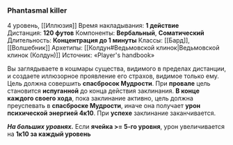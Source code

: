### Phantasmal killer
4 уровень, [[Иллюзия]]
Время накладывания: **1 действие**
Дистанция: **120 футов**
Компоненты: **Вербальный**, **Соматический**
Длительность: **Концентрация до 1 минуты**
Классы: [[Бард]], [[Волшебник]]
Архетипы: [[Колдун#Ведьмовской клинок|Ведьмовской клинок (Колдун)]]
Источник: «Player's handbook»

Вы заглядываете в кошмары существа, видимого в пределах дистанции, и создаете иллюзорное проявление его страхов, видимое только ему. Цель должна совершить **спасбросок Мудрости**. При **провале** цель становится **испуганной** до конца действия заклинания. **В конце каждого своего хода**, пока заклинание активно, цель должна преуспевать в **спасброске Мудрости**, иначе она получает **урон психической энергией 4к10**. При **успехе** заклинание заканчивается.

**_На больших уровнях._** Если **ячейка >= 5-го уровня**, урон увеличивается на **1к10 за каждый уровень**